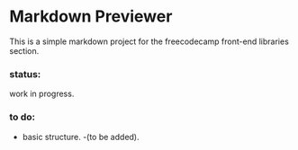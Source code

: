 # Markdown Previewer
This is a simple markdown project for the
freecodecamp front-end libraries section.

### status:
work in progress.

### to do:
- basic structure.
-(to be added).
